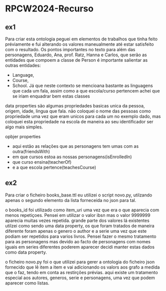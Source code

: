 # RPCW2024-Recurso

## ex1 
Para criar esta ontologia peguei em elementos de trabalhos que tinha feito préviamente e fui alterando os valores maneualmente até estar satisfeito com o resultado.
Os pontos importantes no texto para além das personagens, Eduardo, Ana, prof. Ratz, Hanna e Carlos, que serão as entidades que compoem a classe de Person é importante salientar as outras entidades:
- Language,
- Course,
- School.
Já que neste contexto se mencioana bastante as linguagens que cada um fala, assim como a que escola/curso pertencem achei que se iriam enquadrar bem estas classes

data properties
são algumas propriedades basicas unica da pessoa,
origem, idade, lingua que fala. não coloquei o nome das pessoas como propriedade uma vez que eram unicos para cada um no exemplo dado, mas coloquei esta propriedade na escola de maneira ao seu identificador ser algo mais simples.

opbjer properties
- aqui estão as relações que as personagens tem umas com as outra(friendsWith)
- em que cursos estoa as nossas personagens(isEnrolledIn)
- que curso ensina(teacherOf)
- e a que escola pertence(teachesCourse)




## ex2
Para criar o ficheiro books_base.ttl eu utilizei o script novo.py, utilzando apenas o segundo elemento da lista forneceida no json para tal.

o books_id foi utilizado como item_uri uma vez que era o que aparecia com menos repetiçoes. Pensei em utilizar o valor ibsn mas o valor 9999999 aparecia muitas vezes repetida.
grande parte dos valores lá existentes utilzei como sendo uma data property, os que foram tratados de maneira diferente foram apenas o genero o author e a serie uma vez que este podiam ser repetidos para varios livros.
Pensei fazer o mesmo tratamento para as personagens mas devido ao facto de personagens com nomes iguais em series diferentes poderem aparecer decidi manter estas dados como data property.

o ficheiro novo.py foi o que utilizei para gerer a ontologia do ficheiro json fornecido que lê item a item e vai adicionando os valors aos grafo a medida que o faz, tendo em conta as restirções prévias.
aqui existe um tratamento especial aos autores, generos, serie e personagens, uma vez que podem aparecer como listas.
